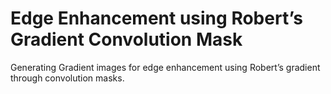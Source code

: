 # Edge Enhancement using Robert’s Gradient Convolution Mask
Generating Gradient images for edge enhancement using Robert’s gradient through convolution masks.
